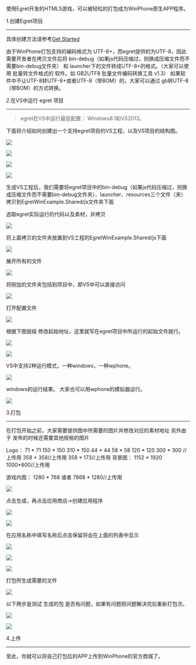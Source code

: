 使用Egret开发的HTML5游戏，可以被轻松的打包成为WinPhone原生APP程序。

1.创建Egret项目

----

具体创建方法请参考[Get Started](../../../Engine2D/getStarted/helloWorld/README.md)

由于WinPhone打包支持的编码格式为 UTF-8+，而egret提供的为UTF-8，因此需要开发者在拷贝文件后将 bin-debug（如果js代码压缩过，则换成压缩文件而不需要bin-debug文件夹） 和 launcher下的文件转成UTF-8+的格式。（大家可以使用 批量转文件格式的 软件。如 GB2UTF8 批量文件编码转换工具 v1.3） 如果软件中不让UTF-8转UTF-8+或者UTF-8（带BOM）的，大家可以通过 gb转UTF-8（带BOM）的方式转换。

2.在VS中运行 egret 项目

----

>egret在VS中运行最低配置： Windows8.1和VS2013。

下面将介绍如何创建出一个支持egret项目的VS工程，以及VS项目的结构图。

![](568a5ce05b0cb.png)

![](568a5ce0830b5.png)

![](568a5ce0a11b6.png)

![](568a5ce0bd793.png)

生成VS工程后，我们需要将egret项目中的bin-debug（如果js代码压缩过，则换成压缩文件而不需要bin-debug文件夹）、launcher、resources三个文件（夹）拷贝到EgretWinExample.Shared/js文件夹下面

选取egret实际运行的代码以及素材，并拷贝

![](568a5ce0d1a2b.png)

将上面拷贝的文件夹放置到VS工程的EgretWinExample.Shared/js下面

![](568a5ce0e2c9d.png)

展开所有的文件

![](568a5ce0f10f1.png)

将刚加的文件夹包括到项目中，即VS中可以直接访问

![](568a5ce10ea36.png)

打开配置文件

![](568a5cd2d99f7.png)

根据下图层级 修改起始地址，这里就写在egret项目中所运行的起始文件就行。

![](568a5cd3025b1.png)

![](568a5cd317280.png)

VS中支持2种运行模式，一种windows，一种wphone。

![](568a5cd335b3e.png)

windows的运行结果。 大家也可以用wphone的模拟器运行。

![](568a5cd344e70.png)

3.打包

----

在打包开始之前，大家需要提供图中所需要的图片并修改对应的素材地址  另外由于 发布的时候还需要其他规格的图片

Logo： 71 * 71            150 * 150            310 * 150            44 * 44            58 * 58            120 * 120 300 * 300 //上传用             358 * 358//上传用             358 * 173//上传用    背景图：             1152 * 1920 1000*800//上传用

游戏内图：     1280 * 768 或者 7868 * 1280//上传用

![](568a5cd369c53.png)

点击生成，再点击应用商店->创建应用程序

![](568a5cd37f08f.png)

![](568a5cd39a795.png)

在应用名称中填写名称后点击保留将会在上面的列表中显示

![](568a5cd403ef5.png)

![](568a5cd46914f.png)

![](568a5cd52ac6a.png)

打包所生成需要的文件

![](568a5cd54f36e.png)

以下两步是测试 生成的包 是否有问题，如果有问题把问题解决完后重新打包次。

![](568a5cd5b850c.png)

![](568a5cd5cdb3e.png)

4.上传

----

至此，你就可以将自己打包后的APP上传到WinPhone的官方商城了。
    




